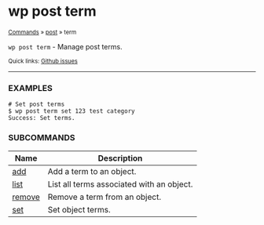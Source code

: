 # wp post term

<small>[Commands](/commands/) &raquo; [post](/commands/post/) &raquo; term</small>

`wp post term` - Manage post terms.

<small>Quick links: <a href="https://github.com/wp-cli/wp-cli/issues?q=is%3Aopen+label%3Acommand%3Apost-term+sort%3Aupdated-desc">Github issues</a></small>

<hr />

### EXAMPLES

    # Set post terms
    $ wp post term set 123 test category
    Success: Set terms.





### SUBCOMMANDS

<table>
	<thead>
	<tr>
		<th>Name</th>
		<th>Description</th>
	</tr>
	</thead>
	<tbody>
		<tr>
			<td><a href="/commands/post/term/add/">add</a></td>
			<td>Add a term to an object.</td>
		</tr>
		<tr>
			<td><a href="/commands/post/term/list/">list</a></td>
			<td>List all terms associated with an object.</td>
		</tr>
		<tr>
			<td><a href="/commands/post/term/remove/">remove</a></td>
			<td>Remove a term from an object.</td>
		</tr>
		<tr>
			<td><a href="/commands/post/term/set/">set</a></td>
			<td>Set object terms.</td>
		</tr>
	</tbody>
</table>
